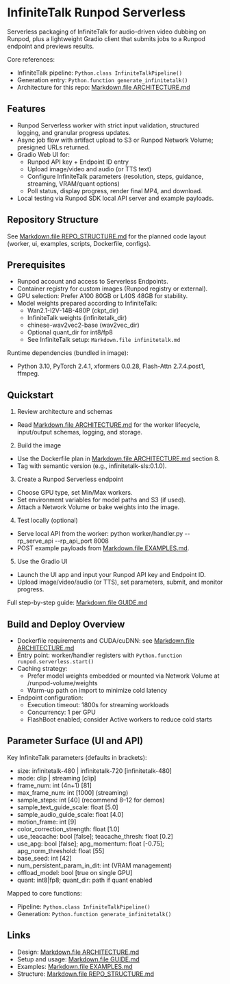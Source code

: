 # InfiniteTalk Runpod Serverless

Serverless packaging of InfiniteTalk for audio-driven video dubbing on Runpod, plus a lightweight Gradio client that submits jobs to a Runpod endpoint and previews results.

Core references:
- InfiniteTalk pipeline: `Python.class InfiniteTalkPipeline()`
- Generation entry: `Python.function generate_infinitetalk()`
- Architecture for this repo: [Markdown.file ARCHITECTURE.md](ARCHITECTURE.md)


## Features

- Runpod Serverless worker with strict input validation, structured logging, and granular progress updates.
- Async job flow with artifact upload to S3 or Runpod Network Volume; presigned URLs returned.
- Gradio Web UI for:
  - Runpod API key + Endpoint ID entry
  - Upload image/video and audio (or TTS text)
  - Configure InfiniteTalk parameters (resolution, steps, guidance, streaming, VRAM/quant options)
  - Poll status, display progress, render final MP4, and download.
- Local testing via Runpod SDK local API server and example payloads.


## Repository Structure

See [Markdown.file REPO_STRUCTURE.md](REPO_STRUCTURE.md) for the planned code layout (worker, ui, examples, scripts, Dockerfile, configs).


## Prerequisites

- Runpod account and access to Serverless Endpoints.
- Container registry for custom images (Runpod registry or external).
- GPU selection: Prefer A100 80GB or L40S 48GB for stability.
- Model weights prepared according to InfiniteTalk:
  - Wan2.1-I2V-14B-480P (ckpt_dir)
  - InfiniteTalk weights (infinitetalk_dir)
  - chinese-wav2vec2-base (wav2vec_dir)
  - Optional quant_dir for int8/fp8
  - See InfiniteTalk setup: `Markdown.file infinitetalk.md`

Runtime dependencies (bundled in image):
- Python 3.10, PyTorch 2.4.1, xformers 0.0.28, Flash-Attn 2.7.4.post1, ffmpeg.


## Quickstart

1) Review architecture and schemas
- Read [Markdown.file ARCHITECTURE.md](ARCHITECTURE.md) for the worker lifecycle, input/output schemas, logging, and storage.

2) Build the image
- Use the Dockerfile plan in [Markdown.file ARCHITECTURE.md](ARCHITECTURE.md) section 8.
- Tag with semantic version (e.g., infinitetalk-sls:0.1.0).

3) Create a Runpod Serverless endpoint
- Choose GPU type, set Min/Max workers.
- Set environment variables for model paths and S3 (if used).
- Attach a Network Volume or bake weights into the image.

4) Test locally (optional)
- Serve local API from the worker: python worker/handler.py --rp_serve_api --rp_api_port 8008
- POST example payloads from [Markdown.file EXAMPLES.md](EXAMPLES.md).

5) Use the Gradio UI
- Launch the UI app and input your Runpod API key and Endpoint ID.
- Upload image/video/audio (or TTS), set parameters, submit, and monitor progress.

Full step-by-step guide: [Markdown.file GUIDE.md](GUIDE.md)


## Build and Deploy Overview

- Dockerfile requirements and CUDA/cuDNN: see [Markdown.file ARCHITECTURE.md](ARCHITECTURE.md)
- Entry point: worker/handler registers with `Python.function runpod.serverless.start()`
- Caching strategy:
  - Prefer model weights embedded or mounted via Network Volume at /runpod-volume/weights
  - Warm-up path on import to minimize cold latency
- Endpoint configuration:
  - Execution timeout: 1800s for streaming workloads
  - Concurrency: 1 per GPU
  - FlashBoot enabled; consider Active workers to reduce cold starts


## Parameter Surface (UI and API)

Key InfiniteTalk parameters (defaults in brackets):
- size: infinitetalk-480 | infinitetalk-720 [infinitetalk-480]
- mode: clip | streaming [clip]
- frame_num: int (4n+1) [81]
- max_frame_num: int [1000] (streaming)
- sample_steps: int [40] (recommend 8–12 for demos)
- sample_text_guide_scale: float [5.0]
- sample_audio_guide_scale: float [4.0]
- motion_frame: int [9]
- color_correction_strength: float [1.0]
- use_teacache: bool [false]; teacache_thresh: float [0.2]
- use_apg: bool [false]; apg_momentum: float [-0.75]; apg_norm_threshold: float [55]
- base_seed: int [42]
- num_persistent_param_in_dit: int (VRAM management)
- offload_model: bool [true on single GPU]
- quant: int8|fp8; quant_dir: path if quant enabled

Mapped to core functions:
- Pipeline: `Python.class InfiniteTalkPipeline()`
- Generation: `Python.function generate_infinitetalk()`


## Links

- Design: [Markdown.file ARCHITECTURE.md](ARCHITECTURE.md)
- Setup and usage: [Markdown.file GUIDE.md](GUIDE.md)
- Examples: [Markdown.file EXAMPLES.md](EXAMPLES.md)
- Structure: [Markdown.file REPO_STRUCTURE.md](REPO_STRUCTURE.md)